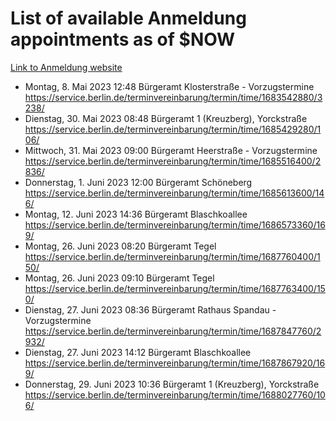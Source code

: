 # List of available Anmeldung appointments as of $NOW
[Link to Anmeldung website](https://service.berlin.de/terminvereinbarung/termin/tag.php?termin=1&anliegen[]=120686&dienstleisterlist=122210,122217,327316,122219,327312,122227,327314,122231,327346,122243,327348,122254,122252,329742,122260,329745,122262,329748,122271,327278,122273,327274,122277,327276,330436,122280,327294,122282,327290,122284,327292,122291,327270,122285,327266,122286,327264,122296,327268,150230,329760,122297,327286,122294,327284,122312,329763,122314,329775,122304,327330,122311,327334,122309,327332,317869,122281,327352,122279,329772,122283,122276,327324,122274,327326,122267,329766,122246,327318,122251,327320,122257,327322,122208,327298,122226,327300&herkunft=http%3A%2F%2Fservice.berlin.de%2Fdienstleistung%2F120686%2F)
- Montag, 8. Mai 2023 12:48 Bürgeramt Klosterstraße - Vorzugstermine https://service.berlin.de/terminvereinbarung/termin/time/1683542880/3238/
- Dienstag, 30. Mai 2023 08:48 Bürgeramt 1 (Kreuzberg), Yorckstraße https://service.berlin.de/terminvereinbarung/termin/time/1685429280/106/
- Mittwoch, 31. Mai 2023 09:00 Bürgeramt Heerstraße - Vorzugstermine https://service.berlin.de/terminvereinbarung/termin/time/1685516400/2836/
- Donnerstag, 1. Juni 2023 12:00 Bürgeramt Schöneberg https://service.berlin.de/terminvereinbarung/termin/time/1685613600/146/
- Montag, 12. Juni 2023 14:36 Bürgeramt Blaschkoallee https://service.berlin.de/terminvereinbarung/termin/time/1686573360/169/
- Montag, 26. Juni 2023 08:20 Bürgeramt Tegel https://service.berlin.de/terminvereinbarung/termin/time/1687760400/150/
- Montag, 26. Juni 2023 09:10 Bürgeramt Tegel https://service.berlin.de/terminvereinbarung/termin/time/1687763400/150/
- Dienstag, 27. Juni 2023 08:36 Bürgeramt Rathaus Spandau - Vorzugstermine https://service.berlin.de/terminvereinbarung/termin/time/1687847760/2932/
- Dienstag, 27. Juni 2023 14:12 Bürgeramt Blaschkoallee https://service.berlin.de/terminvereinbarung/termin/time/1687867920/169/
- Donnerstag, 29. Juni 2023 10:36 Bürgeramt 1 (Kreuzberg), Yorckstraße https://service.berlin.de/terminvereinbarung/termin/time/1688027760/106/
